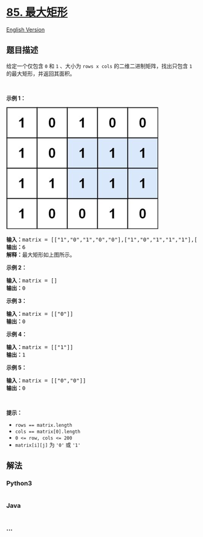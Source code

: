 # [85. 最大矩形](https://leetcode-cn.com/problems/maximal-rectangle)

[English Version](/solution/0000-0099/0085.Maximal%20Rectangle/README_EN.md)

## 题目描述

<!-- 这里写题目描述 -->

<p>给定一个仅包含 <code>0</code> 和 <code>1</code> 、大小为 <code>rows x cols</code> 的二维二进制矩阵，找出只包含 <code>1</code> 的最大矩形，并返回其面积。</p>

<p> </p>

<p><strong>示例 1：</strong></p>
<img alt="" src="/solution/0000-0099/0085.Maximal Rectangle/images/maximal.jpg" style="width: 402px; height: 322px;" />
<pre>
<strong>输入：</strong>matrix = [["1","0","1","0","0"],["1","0","1","1","1"],["1","1","1","1","1"],["1","0","0","1","0"]]
<strong>输出：</strong>6
<strong>解释：</strong>最大矩形如上图所示。
</pre>

<p><strong>示例 2：</strong></p>

<pre>
<strong>输入：</strong>matrix = []
<strong>输出：</strong>0
</pre>

<p><strong>示例 3：</strong></p>

<pre>
<strong>输入：</strong>matrix = [["0"]]
<strong>输出：</strong>0
</pre>

<p><strong>示例 4：</strong></p>

<pre>
<strong>输入：</strong>matrix = [["1"]]
<strong>输出：</strong>1
</pre>

<p><strong>示例 5：</strong></p>

<pre>
<strong>输入：</strong>matrix = [["0","0"]]
<strong>输出：</strong>0
</pre>

<p> </p>

<p><strong>提示：</strong></p>

<ul>
	<li><code>rows == matrix.length</code></li>
	<li><code>cols == matrix[0].length</code></li>
	<li><code>0 <= row, cols <= 200</code></li>
	<li><code>matrix[i][j]</code> 为 <code>'0'</code> 或 <code>'1'</code></li>
</ul>


## 解法

<!-- 这里可写通用的实现逻辑 -->

<!-- tabs:start -->

### **Python3**

<!-- 这里可写当前语言的特殊实现逻辑 -->

```python

```

### **Java**

<!-- 这里可写当前语言的特殊实现逻辑 -->

```java

```

### **...**

```

```

<!-- tabs:end -->
